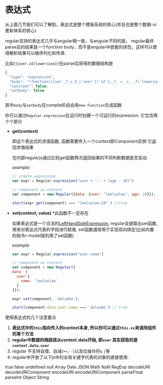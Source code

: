 
# 表达式

从上面几节我们可以了解到，表达式是整个模板系统的核心(并且也是整个数据-ui更新体系的核心)

regular支持的表达式几乎与angular相一致，与angular不同的是， regular最终parse后的结果是一个function body，而不是angular中嵌套的闭包，这样可以使得解析结果可以被序列化和传递.

比如`{{user.id|lowercase}}`在parse后获得的数据结构是


```js
{
  "type": "expression",
  "body": "(function(){var _f_=_d_['user']['id'];_f_ = _c_._f('lowercase')(_f_);return _f_})()",
  "constant": false,
  "setbody": false
}
```

其中`body`与`setbody`在compile阶段会用`new Function`生成函数

你可以通过`Regular.expression`在运行时创建一个可运行的expression. 它包含两个个部分


* __get(context)__

  即这个表达式的求值函数, 函数需要传入一个context即Component实例 它返回求值结果 

  在内部regularjs通过比较get函数两次返回结果的不同判断数据是否变动.


  _example:_
  ```js
  // create expression
  var expr = Regular.expression("user + ':' + (age - 10)")

  // component as context
  var component = new Regular({data: {user: "leeluolee", age: 20}});

  alert(expr.get(component) === "leeluolee:10" ) //true

  ```



* __set(context, value)__  *此函数不一定存在

  如果表达式是一个合法的[LeftHandSideExpression](http://es5.github.io/#x11.2), regular会提取出set函数, 用来对表达式代表的字段进行赋值, set函数通常用于实现双向绑定(比如内置的指令r-model就利用了set函数)


  _example_

  ```javascript
  var expr = Regular.expression("user.name")

  // component as context
  var component = new Regular({
  data: {
    user:{
      name: 'leeluolee'
    }
  }});

  expr.set(component, 'daluobo');

  alert(component.data.user.name === 'daluobo') // true

  ```

使用表达式的几个注意要点

1. __表达式中的`this`指向传入的context本身, 所以你可以通过`this.xx`来调用组件的某个方法__
2. __regular中数据的根路径从context.data开始, 即`user` 其实获取的是`context.data.user`__
3. regular 不支持自增、自减(`++`,`--`)以及位操作符`&` `|`等
4. regular中开放了以下js中的全局关键字代表的对象的直接使用:
  
  true false undefined null Array Date JSON Math NaN RegExp decodeURI decodeURIComponent encodeURI encodeURIComponent parseFloat parseInt Object String





